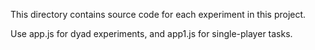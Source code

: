 This directory contains source code for each experiment in this project.

Use app.js for dyad experiments, and app1.js for single-player tasks.